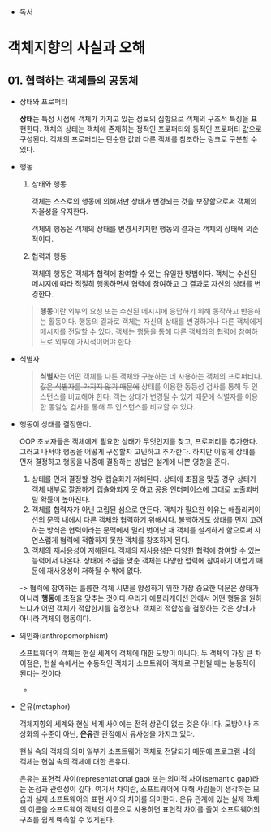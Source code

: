 * 독서

# 객체지향의 사실과 오해

## 01. 협력하는 객체들의 공동체

* 상태와 프로퍼티

	**상태**는 특정 시점에 객체가 가지고 있는 정보의 집합으로 객체의 구조적 특징을 표현한다. 객체의 상태는 객체에 존재하는 정적인 프로퍼티와 동적인 프로퍼티 값으로 구성된다. 객체의 프로퍼티는 단순한 값과 다른 객체를 참조하는 링크로 구분할 수 있다.

	

* 행동

	1. 상태와 행동

		객체는 스스로의 행동에 의해서만 상태가 변경되는 것을 보장함으로써 객체의 자율성을 유지한다.

		객체의 행동은 객체의 상태를 변경시키지만 행동의 결과는 객체의 상태에 의존적이다.

	2. 협력과 행동

		객체의 행동은 객체가 협력에 참여할 수 있는 유일한 방법이다. 객체는 수신된 메시지에 따라 적절히 행동하면서 협력에 참여하고 그 결과로 자신의 상태를 변경한다.

	> **행동**이란 외부의 요청 또는 수신된 메시지에 응답하기 위해 동작하고 반응하는 활동이다. 행동의 결과로 객체는 자신의 상태를 변경하거나 다른 객체에게 메시지를 전달할 수 있다. 객체는 행동을 통해 다른 객체와의 협력에 참여하므로 외부에 가시적이어야 한다.

	

* 식별자

	> **식별자**는 어떤 객체를 다른 객체와 구분하는 데 사용하는 객체의 프로퍼티다. ~~값은 식별자를 가지지 않기 때문에~~ 상태를 이용한 동등성 검사를 통해 두 인스턴스를 비교해야 한다. 객는 상태가 변경될 수 있기 때문에 식별자를 이용한 동일성 검사를 통해 두 인스턴스를 비교할 수 있다.

	

* 행동이 상태를 결정한다.

	OOP 초보자들은 객체에게 필요한 상태가 무엇인지를 찾고, 프로퍼티를 추가한다. 그러고 나서야 행동을 어떻게 구성할지 고민하고 추가한다. 하지만 이렇게 상태를 먼저 결정하고 행동을 나중에 결정하는 방법은 설계에 나쁜 영향을 준다.

	1. 상태를 먼저 결정할 경우 캡슐화가 저해된다. 상태에 초점을 맞출 경우 상태가 객체 내부로 깔끔하게 캡슐화되지 못 하고 공용 인터페이스에 그대로 노출되버릴 확률이 높아진다.
	2. 객체를 협력자가 아닌 고립된 섬으로 만든다. 객체가 필요한 이유는 애플리케이션의 문맥 내에서 다른 객체와 협력하기 위해서다. 불행하게도 상태를 먼저 고려하는 방식은 협력이라는 문맥에서 멀리 벗어난 채 객체를 설계하게 함으로써 자연스럽게 협력에 적합하지 못한 객체를 창조하게 된다.
	3. 객체의 재사용성이 저해된다. 객체의 재사용성은 다양한 협력에 참여할 수 있는 능력에서 나온다. 상태에 초점을 맞춘 객체는 다양한 렵력에 참여하기 어렵기 때문에 재사용성이 저하될 수 밖에 없다.

	-> 협력에 참여하는 훌륭한 객체 시민을 양성하기 위한 가장 중요한 덕문은 상태가 아니라 **행동**에 초점을 맞추는 것이다.우리가 애플리케이션 안에서 어떤 행동을 원하느냐가 어떤 객체가 적합한지를 결정한다. 객체의 적합성을 결정하는 것은 상태가 아니라 객체의 행동이다.

	

* 의인화(anthropomorphism)

	소프트웨어의 객체는 현실 세계의 객체에 대한 모방이 아니다. 두 객체의 가장 큰 차이점은, 현실 속에서는 수동적인 객체가 소프트웨어 객체로 구현될 때는 능동적이 된다는 것이다.

	-

* 은유(metaphor)

	객체지향의 세계와 현실 세계 사이에는 전혀 상관이 없는 것은 아니다. 모방이나 추상화의 수준이 아닌, **은유**란 관점에서 유사성을 가지고 있다.

	현실 속의 객체의 의미 일부가 소프트웨어 객체로 전달되기 때문에 프로그램 내의 객체는 현실 속의 객체에 대한 은유다.

	은유는 표현적 차이(representational gap) 또는 의미적 차이(semantic gap)라는 논점과 관련성이 깊다. 여기서 차이란, 소프트웨어에 대해 사람들이 생각하는 모습과 실제 소프트웨어의 표현 사이의 차이를 의미한다. 은유 관계에 있는 실제 객체의 이름을 소프트웨어 객체의 이름으로 사용하면 표현적 차이를 줄여 소프트웨어의 구조를 쉽게 예측할 수 있게된다.